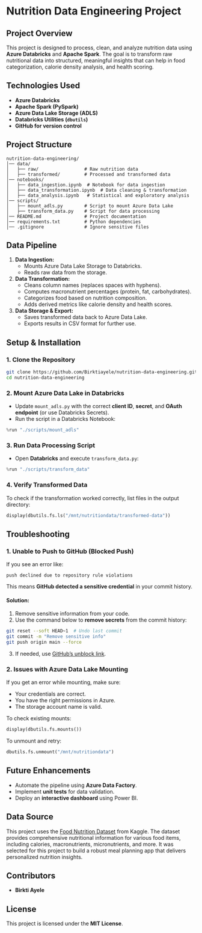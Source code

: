 
# **Nutrition Data Engineering Project**  

## **Project Overview**  
This project is designed to process, clean, and analyze nutrition data using **Azure Databricks** and **Apache Spark**. The goal is to transform raw nutritional data into structured, meaningful insights that can help in food categorization, calorie density analysis, and health scoring.  

## **Technologies Used**  
- **Azure Databricks**  
- **Apache Spark (PySpark)**  
- **Azure Data Lake Storage (ADLS)**  
- **Databricks Utilities (`dbutils`)**  
- **GitHub for version control**  

## **Project Structure**  
```
nutrition-data-engineering/
│── data/
│   ├── raw/                 # Raw nutrition data
│   ├── transformed/         # Processed and transformed data
│── notebooks/
│   ├── data_ingestion.ipynb  # Notebook for data ingestion
│   ├── data_transformation.ipynb  # Data cleaning & transformation
│   ├── data_analysis.ipynb   # Statistical and exploratory analysis
│── scripts/
│   ├── mount_adls.py        # Script to mount Azure Data Lake
│   ├── transform_data.py    # Script for data processing
│── README.md                # Project documentation
│── requirements.txt         # Python dependencies
│── .gitignore               # Ignore sensitive files
```

## **Data Pipeline**  
1. **Data Ingestion:**  
   - Mounts Azure Data Lake Storage to Databricks.  
   - Reads raw data from the storage.  
2. **Data Transformation:**  
   - Cleans column names (replaces spaces with hyphens).  
   - Computes macronutrient percentages (protein, fat, carbohydrates).  
   - Categorizes food based on nutrition composition.  
   - Adds derived metrics like calorie density and health scores.  
3. **Data Storage & Export:**  
   - Saves transformed data back to Azure Data Lake.  
   - Exports results in CSV format for further use.  

## **Setup & Installation**  

### **1. Clone the Repository**  
```bash
git clone https://github.com/Birktiayele/nutrition-data-engineering.git
cd nutrition-data-engineering
```

### **2. Mount Azure Data Lake in Databricks**  
- Update `mount_adls.py` with the correct **client ID**, **secret**, and **OAuth endpoint** (or use Databricks Secrets).  
- Run the script in a Databricks Notebook:  
```python
%run "./scripts/mount_adls"
```

### **3. Run Data Processing Script**  
- Open **Databricks** and execute `transform_data.py`:
```python
%run "./scripts/transform_data"
```

### **4. Verify Transformed Data**  
To check if the transformation worked correctly, list files in the output directory:  
```python
display(dbutils.fs.ls("/mnt/nutritiondata/transformed-data"))
```

## **Troubleshooting**  

### **1. Unable to Push to GitHub (Blocked Push)**  
If you see an error like:  
```
push declined due to repository rule violations
```
This means **GitHub detected a sensitive credential** in your commit history.  
#### **Solution:**  
1. Remove sensitive information from your code.  
2. Use the command below to **remove secrets** from the commit history:  
```bash
git reset --soft HEAD~1  # Undo last commit
git commit -m "Remove sensitive info"
git push origin main --force
```
3. If needed, use [GitHub’s unblock link](https://docs.github.com/code-security/secret-scanning/working-with-secret-scanning-and-push-protection/working-with-push-protection-from-the-command-line#resolving-a-blocked-push).  

### **2. Issues with Azure Data Lake Mounting**  
If you get an error while mounting, make sure:  
- Your credentials are correct.  
- You have the right permissions in Azure.  
- The storage account name is valid.  

To check existing mounts:  
```python
display(dbutils.fs.mounts())
```

To unmount and retry:  
```python
dbutils.fs.unmount("/mnt/nutritiondata")
```

## **Future Enhancements**  
- Automate the pipeline using **Azure Data Factory**.  
- Implement **unit tests** for data validation.  
- Deploy an **interactive dashboard** using Power BI.

## Data Source

This project uses the [Food Nutrition Dataset]([https://www.kaggle.com/datasets/your-dataset-url](https://www.kaggle.com/datasets/utsavdey1410/food-nutrition-dataset)) from Kaggle. The dataset provides comprehensive nutritional information for various food items, including calories, macronutrients, micronutrients, and more. It was selected for this project to build a robust meal planning app that delivers personalized nutrition insights.

## **Contributors**  
- **Birkti Ayele**  

## **License**  
This project is licensed under the **MIT License**.  
